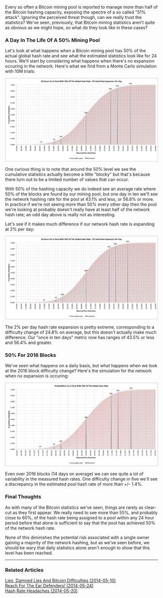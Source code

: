 Every so often a Bitcoin mining pool is reported to manage more than
half of the Bitcoin hashing capacity, exposing the spectre of a so
called \"51% attack\". Ignoring the perceived threat though, can we
really trust the statistics? We've seen, previously, that Bitcoin
mining statistics aren't quite as obvious as we might hope, so what do
they look like in these cases?

### A Day In The Life Of A 50% Mining Pool

Let's look at what happens when a Bitcoin mining pool has 50% of the
actual global hash rate and see what the estimated statistics look like
for 24 hours. We'll start by considering what happens when there's no
expansion occuring in the network. Here's what we find from a Monte
Carlo simulation with 10M trials:

![Mining pool with 50% of the Bitcoin network over 24 hours, assuming no network hash rate expansion](./24hours0percent.png)

One curious thing is to note that around the 50% level we see the
cumulative statistics actually become a little \"blocky\" but that's
because there turn out to be a limited number of values that can occur.

With 50% of the hashing capacity we do indeed see an average rate where
50% of the blocks are found by our mining pool, but one day in ten
we'll see the network hashing rate for the pool at 43.1% and less, or
56.8% or more. In practice if we're not seeing more than 50% every
other day then the pool we're looking at probably doesn't really have
at least half of the network hash rate; an odd day above is really not
as interesting.

Let's see if it makes much difference if our network hash rate is
expanding at 2% per day:

![Mining pool with 50% of the Bitcoin network over 24 hours, assuming a 2% network hash rate expansion](./24hours2percent.png)

The 2% per day hash rate expansion is pretty extreme, corresponding to a
difficulty change of 24.8% on average, but this doesn't actually make
much difference. Our \"once in ten days\" metric now has ranges of 43.5%
or less and 56.4% and greater.

### 50% For 2016 Blocks

We've seen what happens on a daily basis, but what happens when we look
at the 2016 block difficulty change? Here's the simulation for the
network when no expansion is occuring:

![2016 Bitcoin blocks for a pool having 50% of the network and with no network expansion](./2016blocks0percentgrowth.png)

Even over 2016 blocks (14 days on average) we can see quite a lot of
variability in the measured hash rates. One difficulty change in five
we'll see a discrepancy in the estimated pool hash rate of more than
+/- 1.4%.

### Final Thoughts

As with many of the Bitcoin statistics we've seen, things are rarely as
clear-cut as they first appear. We really need to see more than 55%, and
probably close to 60%, of the hash rate being assigned to a pool within
any 24 hour period before that alone is sufficient to say that the pool
has achieved 50% of the network hash rate.

None of this diminishes the potential risk associated with a single
owner gaining a majority of the network hashing, but as we've seen
before, we should be wary that daily statistics alone aren't enough to
show that this level has been reached.

------------------------------------------------------------------------

### Related Articles

[Lies, Damned Lies And Bitcoin Difficulties
(2014-05-10)](index.php?option=com_content&view=article&id=29:lies-damned-lies-and-bitcoin-difficulties&catid=8:analysis&Itemid=110)[\
Reach For The Ear Defenders!
(2014-05-24)](index.php?option=com_content&view=article&id=28:reach-for-the-ear-defenders&catid=8:analysis&Itemid=110)[\
Hash Rate Headaches (2014-05-20)\
](index.php?option=com_content&view=article&id=27:hash-rate-headaches&catid=8:analysis&Itemid=110)
